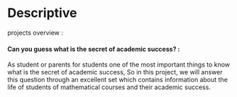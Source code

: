 # Descriptive
projects overview : 

#### Can you guess what is the secret of academic success? : 
As student or parents for students one of the most important things to know what is the secret of academic success, So in this project, we will answer this question through an excellent set which contains information about the life of students of mathematical courses and their academic success.
